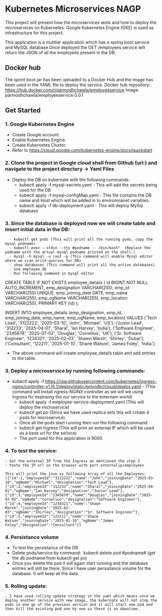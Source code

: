 # Kubernetes Microservices NAGP
This project will present how the microservices work and how to deploy the microservices on Kubernetes.
Google Kubernetes Engine (GKE) is used as infrastructure for this project.

This application is a mutitier application which has a spring boot service and MySQL database.Once deployed the GET /employees service will return the JSON of all the employees present in the DB.

## Docker hub
The sprint boot jar has been uploaded to a Docker Hub and the image has been used in the YAML file to deploy the service. 
Docker hub repository: https://hub.docker.com/r/parmodhchawla/employeeservice
Image:  parmodhchawla/employeeservice:0.0.1 
 
## Get Started
### 1. Google Kubernetes Engine
- Create Google account.
- Enable Kubernetes Engine.
- Create Kubernetes Cluster.
- Refer to https://cloud.google.com/kubernetes-engine/docs/quickstart

### 2. Clone the project in Google cloud shell from Github (url:) and navigate to the project directory -> Yaml Files
  - Deploy the DB on kubernate with the following commands:
      - kubectl apply -f mysql-secrets.yaml - This will add the secrets being used for the DB
      - kubectl apply -f mysql-configMap.yaml - This file contains the DB name and Host which will be added in to environmanet variables.
      - kubectl apply -f db-deployment.yaml - This will deploy MySql database
      
### 3. Since the database is deployed now we will create table and insert initial data in the DB:
      - kubectl get pods (This will print all the running pods, copy the mysql podname)
      - kubectl exec --stdin --tty #podname -- /bin/bash"  (Replace the podname with the actual mysql podname printed on the shell.)
      - mysql -h mysql -u root -p (This command will enable Mysql editor where we ccan write queries for DB)
      - show databases (This command will print all the active databases)
      - use employee_db 
      - Run following command in mysql editor
      
CREATE TABLE IF NOT EXISTS employee_details (
  id BIGINT NOT NULL AUTO_INCREMENT,
  emp_designation VARCHAR(255),
  emp_id VARCHAR(255) UNIQUE,
  emp_joining_date DATE,
  emp_name VARCHAR(255),
  emp_ogName VARCHAR(255),
  emp_location VARCHAR(255),
  PRIMARY KEY (id)
);

INSERT INTO employee_details (emp_designation, emp_id, emp_joining_date, emp_name, emp_ogName, emp_location)
VALUES 
('Tech Lead', '3122222', '2025-03-10', 'John', 'Michael', 'US'),
('Junior Lead', '312233', '2025-04-01', 'Sharal', 'Ian Harvey', 'India'),
('Software Engineer', '2345678', '2025-07-02', 'Douglas', 'Cornelius', 'UK'),
('Sr. Software Engineer', '1234321', '2025-02-03', 'Shawn Marsh', 'Shirley', 'Dubai'),
('Consultant', '122211', '2025-01-10', 'Shane Watson', 'James Foley', 'India');


- The above command will create employee_details table and add entries to the table.

### 3. Deploy a microservice by running following commands:
- kubectl apply -f https://raw.githubusercontent.com/kubernetes/ingress-nginx/controller-v1.10.1/deploy/static/provider/cloud/deploy.yaml - (This command will install ngress-NGINX controller as we will we using Ingress for explosing the our service to the externam world)
    - kubectl apply -f employee-service-deployment.yaml (This will deploy the microservice)
    - kubectl get po (Since we have used replica sets this will create 4 pods for microservice)
    - Once all the pods start running then run the following command:
    - kubectl get Ingress (This will print an external IP which will be used as a base url for the serivce)
    - The port used for this application is 9000
    
### 4. To test the service:
    - Get the external IP from the Ingress as mentioned the step 3
    - Paste the IP url on the browser with port externalip/employees
    
    This will print the json as following array of all the Employees:
    [{"id":1,"employeeId":"3122222","name":"John","joiningDate":"2025-03-10","ogName":"Michael","designation":"Tech Lead"},{"id":2,"employeeId":"312233","name":"Sharal","joiningDate":"2025-04-01","ogName":"Ian Harvey","designation":"Junior Lead"},{"id":3,"employeeId":"2345678","name":"Douglas","joiningDate":"2025-07-02","ogName":"Cornelius","designation":"Software Engineer"},{"id":4,"employeeId":"1234321","name":"Shawn Marsh","joiningDate":"2025-02-03","ogName":"Shirley","designation":"Sr. Software Engineer"},{"id":5,"employeeId":"122211","name":"Shane Watson","joiningDate":"2025-01-10","ogName":"James Foley","designation":"Consultant"}]

### 4. Persistance volume
- To test the persistance of the DB
- Delete pods/service by command: `kubectl delete pod #podname#  (get the db podname from kubectl get po)
- Once you delete the pod it will again start running and the database entries will still be there. Since I have user persistance volume for the database. It will keep all the data.

### 5. Rolling update:
    - I have used rolling update strategy in the yaml which means once we deploy another service with new image, the kubernate will not stop the pods in one go of the previous version and it will start new pod and then kill the existing pod one by one so there is no downtime.
